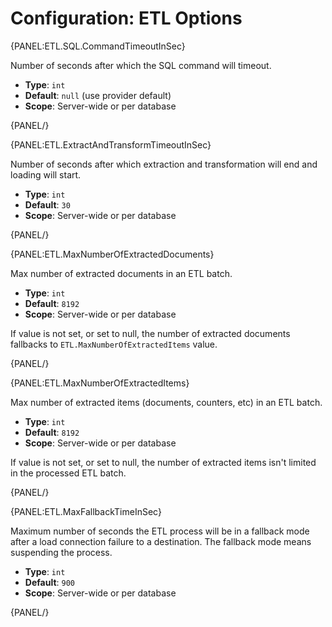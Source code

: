 # Configuration: ETL Options

{PANEL:ETL.SQL.CommandTimeoutInSec}

Number of seconds after which the SQL command will timeout.

- **Type**: `int`
- **Default**: `null` (use provider default)
- **Scope**: Server-wide or per database

{PANEL/}

{PANEL:ETL.ExtractAndTransformTimeoutInSec}

Number of seconds after which extraction and transformation will end and loading will start.

- **Type**: `int`
- **Default**: `30`
- **Scope**: Server-wide or per database

{PANEL/}

{PANEL:ETL.MaxNumberOfExtractedDocuments}

Max number of extracted documents in an ETL batch. 

- **Type**: `int`
- **Default**: `8192`
- **Scope**: Server-wide or per database

If value is not set, or set to null, the number of extracted documents fallbacks to `ETL.MaxNumberOfExtractedItems` value.

{PANEL/}

{PANEL:ETL.MaxNumberOfExtractedItems}

Max number of extracted items (documents, counters, etc) in an ETL batch.

- **Type**: `int`
- **Default**: `8192`
- **Scope**: Server-wide or per database

If value is not set, or set to null, the number of extracted items isn't limited in the processed ETL batch.

{PANEL/}

{PANEL:ETL.MaxFallbackTimeInSec}

Maximum number of seconds the ETL process will be in a fallback mode after a load connection failure to a destination. The fallback mode means suspending the process.

- **Type**: `int`
- **Default**: `900`
- **Scope**: Server-wide or per database

{PANEL/}
